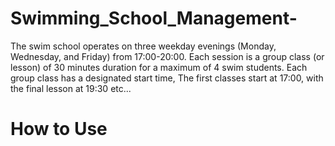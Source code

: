 # Swimming_School_Management-
The swim school operates on three weekday evenings (Monday, Wednesday, and Friday) from 17:00-20:00. Each session is a group class (or lesson) of 30 minutes duration for a maximum of 4 swim students. Each group class has a designated start time, The first classes start at 17:00, with the final lesson at 19:30 etc...

# How to Use 
